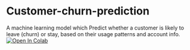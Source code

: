 # Customer-churn-prediction
A machine learning model which Predict whether a customer is likely to leave (churn) or stay, based on their usage patterns and account info.
[![Open In Colab](https://colab.research.google.com/assets/colab-badge.svg)](https://colab.research.google.com/github/<1a1kshitha>/<Customer-churn-prediction>/blob/main/churn_model.ipynb)
